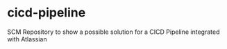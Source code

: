 # cicd-pipeline
SCM Repository to show a possible solution for a CICD Pipeline integrated with Atlassian
